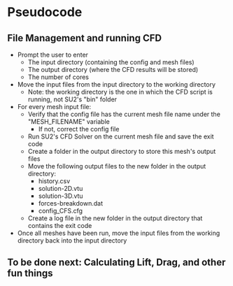 # Pseudocode
## File Management and running CFD
- Prompt the user to enter
  - The input directory (containing the config and mesh files)
  - The output directory (where the CFD results will be stored)
  - The number of cores
- Move the input files from the input directory to the working directory
  - Note: the working directory is the one in which the CFD script is running, not SU2's "bin" folder
- For every mesh input file:
  - Verify that the config file has the current mesh file name under the "MESH_FILENAME" variable
    - If not, correct the config file
  - Run SU2's CFD Solver on the current mesh file and save the exit code
  - Create a folder in the output directory to store this mesh's output files
  - Move the following output files to the new folder in the output directory:
    - history.csv
    - solution-2D.vtu
    - solution-3D.vtu
    - forces-breakdown.dat
    - config_CFS.cfg
  - Create a log file in the new folder in the output directory that contains the exit code
- Once all meshes have been run, move the input files from the working directory back into the input directory

## To be done next: Calculating Lift, Drag, and other fun things
